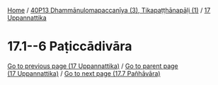 
[Home](/) / [40P13 Dhammānulomapaccanīya (3), Tikapaṭṭhānapāḷi (1)](/tipitaka/40P13.md) / [17 Uppannattika](/tipitaka/40P13/17.md)

# 17.1--6 Paṭiccādivāra

[Go to previous page (17 Uppannattika)](/tipitaka/40P13/17.md) / [Go to parent page (17 Uppannattika)](/tipitaka/40P13/17.md) / [Go to next page (17.7 Pañhāvāra)](/tipitaka/40P13/17/17.7.md)


